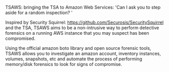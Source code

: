 TSAWS: bringing the TSA to Amazon Web Services:
    'Can I ask you to step aside for a random inspection? '

Inspired by Security Squirrel: https://github.com/Securosis/SecuritySquirrel
and the TSA, TSAWS aims to be a non-intrusive way to perform detective
forensics on a running AWS instance that you may suspect has been compromised.

Using the official amazon boto library and open source forensic tools, TSAWS
allows you to investigate an amazon account, inventory instances, volumes,
snapshots, etc and automate the process of performing memory/disk forensics
to look for signs of compromise.
